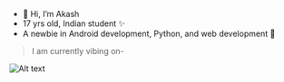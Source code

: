 - 👋 Hi, I’m Akash
- 17 yrs old, Indian student ✨
- A newbie in Android development, Python, and web development 🐣

> I am currently vibing on-

 ![Alt text](https://spotify-recently-played-readme.vercel.app/api?user=tfp7y4a2d9onqyo0od5f6r4jb&count={2})
